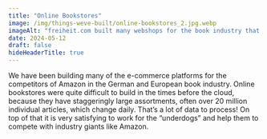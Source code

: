 ```yaml
---
title: "Online Bookstores"
image: /img/things-weve-built/online-bookstores_2.jpg.webp
imageAlt: "freiheit.com built many webshops for the book industry that manage more than twenty million products."
date: 2024-05-12
draft: false
hideHeaderTitle: true
---
```


We have been building many of the e-commerce platforms for the competitors of Amazon in the German and European book industry. Online bookstores were quite difficult to build in the times before the cloud, because they have staggeringly large assortments, often over 20 million individual articles, which change daily. That’s a lot of data to process! On top of that it is very satisfying to work for the “underdogs” and help them to compete with industry giants like Amazon.